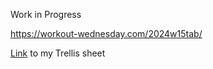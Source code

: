 Work in Progress

https://workout-wednesday.com/2024w15tab/

[Link](https://public.tableau.com/app/profile/amira.salama/viz/WOW2024W15DynamicTrellisChart/Trellis) to my Trellis sheet
